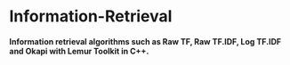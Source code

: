 # Information-Retrieval
#### Information retrieval algorithms such as Raw TF, Raw TF.IDF, Log TF.IDF and Okapi with Lemur Toolkit in C++.
